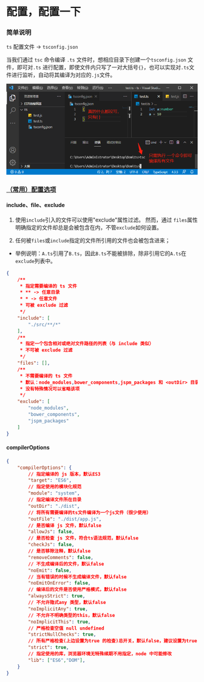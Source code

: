 # 配置，配置一下

### 简单说明

`ts` 配置文件 -> `tsconfig.json`

当我们通过 `tsc` 命令编译 `.ts` 文件时，想相应目录下创建一个`tsconfig.json` 文件，即可对`.ts` 进行配置，即使文件内只写了一对大括号`{}`，也可以实现对`.ts`文件进行监听，自动将其编译为对应的`.js`文件。

![ts编译](../Img/ts编译.png)

### [（常用）配置选项](https://www.tslang.cn/docs/handbook/compiler-options.html)

#### include、file、exclude

1. 使用`include`引入的文件可以使用"exclude"属性过滤。 然而，通过 `files`属性明确指定的文件却总是会被包含在内，不管`exclude`如何设置。

2. 任何被`files`或`include`指定的文件所引用的文件也会被包含进来；

  - 举例说明：`A.ts`引用了`B.ts`，因此`B.ts`不能被排除，除非引用它的`A.ts`在`exclude`列表中。

```json
{
    /**
     * 指定需要编译的 ts 文件
     * ** -> 任意目录
     * * -> 任意文件
     * 可被 exclude 过滤
     */ 
    "include": [
        "./src/**/*"
    ],
    /**
     * 指定一个包含相对或绝对文件路径的列表（与 include 类似）
     * 不可被 exclude 过滤
     */
    "files": [],
    /**
     * 不需要编译的 ts 文件
     * 默认：node_modules,bower_components,jspm_packages 和 <outDir> 目录
     * 没有特殊情况可以省略该项
     */
    "exclude": [
        "node_modules",
        "bower_components",
        "jspm_packages"
    ]
}
```

#### compilerOptions

```json
{
    "compilerOptions": {
        // 指定编译的 js 版本，默认ES3
        "target": "ES6",
        // 指定使用的模块化规范
        "module": "system",
        // 指定编译文件所在目录
        "outDir": "./dist",
        // 将所有需要编译的ts文件编译为一个js文件（很少使用）
        "outFile": "./dist/app.js",
        // 是否编译 js 文件，默认false
        "allowJs": false,
        // 是否检查 js 文件，符合ts语法规范，默认false
        "checkJs": false,
        // 是否移除注释，默认false
        "removeComments": false,
        // 不生成编译后的文件，默认false
        "noEmit": false,
        // 当有错误的时候不生成编译文件，默认false
        "noEmitOnError": false,
        // 编译后的文件是否使用严格模式，默认false
        "alwaysStrict": true,
        // 不允许隐式any 类型，默认false
        "noImplicitAny": true,
        // 不允许不明确类型的this，默认false
        "noImplicitThis": true,
        // 严格检查空值 null undefined
        "strictNullChecks": true,
        // 所有严格检查(上边设置为true 的检查)总开关，默认false，建议设置为true
        "strict": true,
        // 指定使用的库，浏览器环境无特殊续期不用指定，node 中可能修改
        "lib": ["ES6","DOM"],
    }
}
```